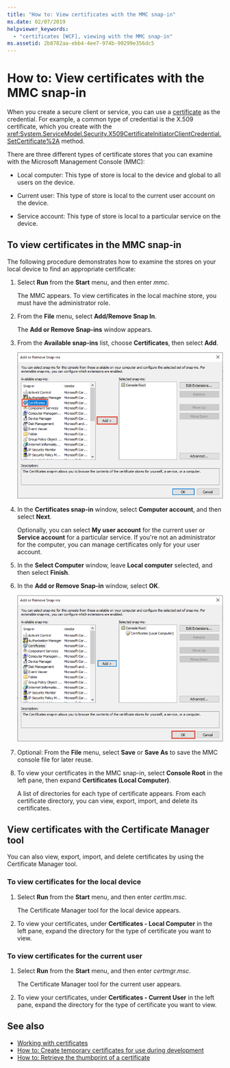 ```yaml
---
title: "How to: View certificates with the MMC snap-in"
ms.date: 02/07/2019
helpviewer_keywords: 
  - "certificates [WCF], viewing with the MMC snap-in"
ms.assetid: 2b8782aa-ebb4-4ee7-974b-90299e356dc5
---
```

# How to: View certificates with the MMC snap-in
When you create a secure client or service, you can use a [certificate](working-with-certificates.md) as the credential. For example, a common type of credential is the X.509 certificate, which you create with the <xref:System.ServiceModel.Security.X509CertificateInitiatorClientCredential.SetCertificate%2A> method. 

There are three different types of certificate stores that you can examine with the Microsoft Management Console (MMC):

- Local computer: This type of store is local to the device and global to all users on the device.

- Current user: This type of store is local to the current user account on the device.

- Service account: This type of store is local to a particular service on the device.

  
## To view certificates in the MMC snap-in 

The following procedure demonstrates how to examine the stores on your local device to find an appropriate certificate: 
  
1. Select **Run** from the **Start** menu, and then enter *mmc*. 

    The MMC appears. To view certificates in the local machine store, you must have the administrator role.
  
2. From the **File** menu, select **Add/Remove Snap In**. 
    
    The **Add or Remove Snap-ins** window appears.
  
3. From the **Available snap-ins** list, choose **Certificates**, then select **Add**.  

    ![Add certificate snap-in](./media/mmc-add-certificate-snap-in.png)
  
4. In the **Certificates snap-in** window, select **Computer account**, and then select **Next**. 
  
    Optionally, you can select **My user account** for the current user or **Service account** for a particular service. If you're not an administrator for the computer, you can manage certificates only for your user account.
  
5. In the **Select Computer** window, leave **Local computer** selected, and then select **Finish**.  
  
6. In the **Add or Remove Snap-in** window, select **OK**.  
  
    ![Add certificate snap-in](./media/mmc-certificate-snap-in-selected.png)

7. Optional: From the **File** menu, select **Save** or **Save As** to save the MMC console file for later reuse.  

8. To view your certificates in the MMC snap-in, select **Console Root** in the left pane, then expand **Certificates (Local Computer)**.

    A list of directories for each type of certificate appears. From each certificate directory, you can view, export, import, and delete its certificates.
  

## View certificates with the Certificate Manager tool

You can also view, export, import, and delete certificates by using the Certificate Manager tool.

### To view certificates for the local device

1. Select **Run** from the **Start** menu, and then enter *certlm.msc*. 

    The Certificate Manager tool for the local device appears. 
  
2. To view your certificates, under **Certificates - Local Computer** in the left pane, expand the directory for the type of certificate you want to view.

### To view certificates for the current user

1. Select **Run** from the **Start** menu, and then enter *certmgr.msc*. 

    The Certificate Manager tool for the current user appears. 
  
2. To view your certificates, under **Certificates - Current User** in the left pane, expand the directory for the type of certificate you want to view.

  
## See also
- [Working with certificates](working-with-certificates.md)
- [How to: Create temporary certificates for use during development](how-to-create-temporary-certificates-for-use-during-development.md)
- [How to: Retrieve the thumbprint of a certificate](how-to-retrieve-the-thumbprint-of-a-certificate.md)
